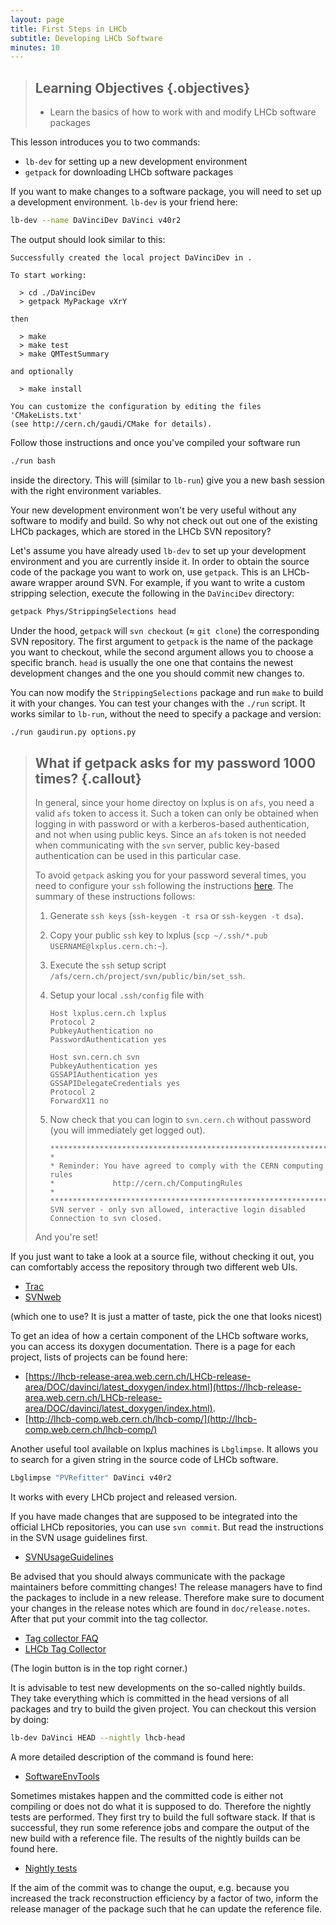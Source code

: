 ```yaml
---
layout: page
title: First Steps in LHCb
subtitle: Developing LHCb Software
minutes: 10
---
```


> ## Learning Objectives {.objectives}
> * Learn the basics of how to work with and modify LHCb software packages

This lesson introduces you to two commands:

 - `lb-dev` for setting up a new development environment
 - `getpack` for downloading LHCb software packages

If you want to make changes to a software package, you will need to set up a development environment. `lb-dev` is your friend here:

```bash
lb-dev --name DaVinciDev DaVinci v40r2
```

The output should look similar to this:

```
Successfully created the local project DaVinciDev in .

To start working:

  > cd ./DaVinciDev
  > getpack MyPackage vXrY

then

  > make
  > make test
  > make QMTestSummary

and optionally

  > make install

You can customize the configuration by editing the files 'CMakeLists.txt'
(see http://cern.ch/gaudi/CMake for details).
```

Follow those instructions and once you've compiled your software run

```bash
./run bash
```

inside the directory. This will (similar to `lb-run`) give you a new bash session with the right environment variables.

Your new development environment won't be very useful without any software to modify and build.
So why not check out out one of the existing LHCb packages, which are stored in the LHCb SVN repository?

Let's assume you have already used `lb-dev` to set up your development environment and you are currently inside it.
In order to obtain the source code of the package you want to work on, use `getpack`.
This is an LHCb-aware wrapper around SVN.
For example, if you want to write a custom stripping selection, execute the following in the `DaVinciDev` directory:

```bash
getpack Phys/StrippingSelections head
```

Under the hood, `getpack` will `svn checkout` (≈ `git clone`) the corresponding SVN repository.
The first argument to `getpack` is the name of the package you want to checkout, while the second argument allows you to choose a specific branch.
`head` is usually the one one that contains the newest development changes and the one you should commit new changes to.

You can now modify the `StrippingSelections` package and run `make` to build it with your changes.
You can test your changes with the `./run` script.
It works similar to `lb-run`, without the need to specify a package and version:
```bash
./run gaudirun.py options.py
```

> ## What if getpack asks for my password 1000 times? {.callout}
> 
> In general, since your home directoy on lxplus is on `afs`, you need a valid `afs`
> token to access it. Such a token can only be obtained when logging in with password
> or with a kerberos-based authentication, and not when using public keys.
> Since an `afs` token is not needed when communicating with the `svn` server,
> public key-based authentication can be used in this particular case.
>
> To avoid `getpack` asking you for your password several times, you need to
> configure your `ssh` following the instructions
> [here](http://information-technology.web.cern.ch/book/how-start-working-svn/accessing-svn-repository#accessing-sshlinux).
> The summary of these instructions follows:
>
>  1. Generate `ssh keys` (`ssh-keygen -t rsa` or `ssh-keygen -t dsa`).
>  2. Copy your public `ssh` key to lxplus (`scp ~/.ssh/*.pub USERNAME@lxplus.cern.ch:~`).
>  3. Execute the `ssh` setup script `/afs/cern.ch/project/svn/public/bin/set_ssh`.
>  4. Setup your local `.ssh/config` file with
> 
>     ```
>     Host lxplus.cern.ch lxplus 
>     Protocol 2 
>     PubkeyAuthentication no 
>     PasswordAuthentication yes
>     
>     Host svn.cern.ch svn 
>     PubkeyAuthentication yes
>     GSSAPIAuthentication yes 
>     GSSAPIDelegateCredentials yes 
>     Protocol 2 
>     ForwardX11 no
>     ```
>  5. Now check that you can login to `svn.cern.ch` without password (you will immediately get logged out).
>
>     ```
>     ******************************************************************************* 			
>     *                                                                             
>     *	Reminder: You have agreed to comply with the CERN computing rules         
>     *				http://cern.ch/ComputingRules                                 
>     *			                                                                  
>     *******************************************************************************
>     SVN server - only svn allowed, interactive login disabled 
>     Connection to svn closed.
>     ```
>
> And you're set!

If you just want to take a look at a source file, without checking it out, you can comfortably access the repository through two different web UIs.

 * [Trac](https://svnweb.cern.ch/trac/lhcb/)
 * [SVNweb](http://svnweb.cern.ch/world/wsvn/lhcb)

(which one to use? It is just a matter of taste, pick the one that looks nicest)

To get an idea of how a certain component of the LHCb software works, you can access its doxygen documentation.
There is a page for each project, lists of projects can be found here:

 * [https://lhcb-release-area.web.cern.ch/LHCb-release-area/DOC/davinci/latest_doxygen/index.html](https://lhcb-release-area.web.cern.ch/LHCb-release-area/DOC/davinci/latest_doxygen/index.html).
 * [http://lhcb-comp.web.cern.ch/lhcb-comp/](http://lhcb-comp.web.cern.ch/lhcb-comp/)

Another useful tool available on lxplus machines is `Lbglimpse`. It allows you to search for a given string in the source code of LHCb software.
```bash
Lbglimpse "PVRefitter" DaVinci v40r2
```
It works with every LHCb project and released version.

If you have made changes that are supposed to be integrated into the official LHCb repositories, you can use `svn commit`.
But read the instructions in the SVN usage guidelines first.

 * [SVNUsageGuidelines](https://twiki.cern.ch/twiki/bin/view/LHCb/SVNUsageGuidelines)

Be advised that you should always communicate with the package maintainers before committing changes!
The release managers have to find the packages to include in a new release. Therefore make sure
to document your changes in the release notes which are found in `doc/release.notes`.
After that put your commit into the tag collector.

 * [Tag collector FAQ](https://twiki.cern.ch/twiki/bin/view/LHCb/FAQ/TagCollectorFAQ)
 * [LHCb Tag Collector](https://lhcb-tag-collector.web.cern.ch/lhcb-tag-collector/index.html)

(The login button is in the top right corner.)

It is advisable to test new developments on the so-called nightly builds.
They take everything which is committed in the head versions of all packages
and try to build the given project.
You can checkout this version by doing:
```bash
lb-dev DaVinci HEAD --nightly lhcb-head 
```
A more detailed description of the command is found here:

 * [SoftwareEnvTools](https://twiki.cern.ch/twiki/bin/view/LHCb/SoftwareEnvTools)

Sometimes mistakes happen and the committed code is either not compiling or does not do what it is supposed to do.
Therefore the nightly tests are performed. They first try to build the full software stack.
If that is successful, they run some reference jobs and compare the output of the new build with a reference file.
The results of the nightly builds can be found here.

* [Nightly tests](https://buildlhcb.cern.ch/nightlies/)

If the aim of the commit was to change the ouput, e.g. because you increased the
track reconstruction efficiency by a factor of two, inform the release manager of the package
such that he can update the reference file.



